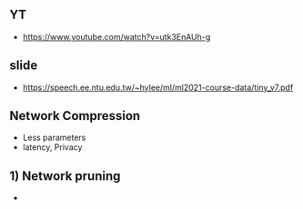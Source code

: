 ## YT  
  * https://www.youtube.com/watch?v=utk3EnAUh-g  

## slide  
  * https://speech.ee.ntu.edu.tw/~hylee/ml/ml2021-course-data/tiny_v7.pdf  

## Network Compression  
  * Less parameters  
  * latency, Privacy  

## 1) Network pruning  
  * 
